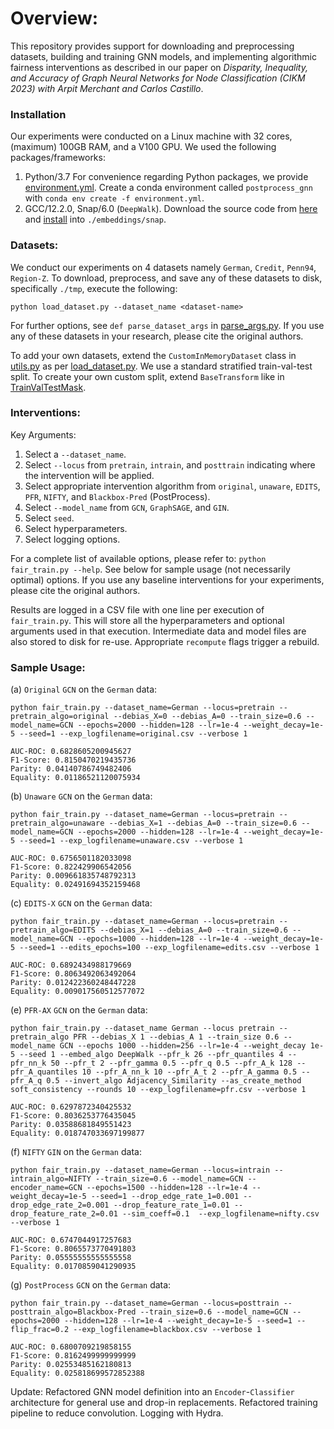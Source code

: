 # Overview:

This repository provides support for downloading and preprocessing datasets, building and training GNN models, and implementing algorithmic fairness interventions as described in our paper on *Disparity, Inequality, and Accuracy of Graph Neural Networks for Node Classification (CIKM 2023) with Arpit Merchant and Carlos Castillo*.

### Installation
Our experiments were conducted on a Linux machine with 32 cores, (maximum) 100GB RAM, and a V100 GPU. We used the following packages/frameworks:
1. Python/3.7
	For convenience regarding Python packages, we provide [environment.yml](environment.yml). Create a conda environment called `postprocess_gnn` with `conda env create -f environment.yml`.
2. GCC/12.2.0, Snap/6.0 (`DeepWalk`).
	Download the source code from [here](https://snap.stanford.edu/snap/download.html) and [install](https://snap.stanford.edu/snap/install.html) into `./embeddings/snap`.

### Datasets:
We conduct our experiments on 4 datasets namely `German`, `Credit`, `Penn94`, `Region-Z`. To download, preprocess, and save any of these datasets to disk, specifically `./tmp`, execute the following:

```python load_dataset.py --dataset_name <dataset-name>```

For further options, see `def parse_dataset_args` in [parse_args.py](parse_args.py). If you use any of these datasets in your research, please cite the original authors.

To add your own datasets, extend the `CustomInMemoryDataset` class in [utils.py](dataloader/utils.py) as per [load_dataset.py](load_dataset.py). We use a standard stratified train-val-test split. To create your own custom split, extend `BaseTransform` like in [TrainValTestMask](utils.py).


### Interventions:

Key Arguments:
1. Select a `--dataset_name`.
2. Select `--locus` from `pretrain`, `intrain`, and `posttrain` indicating where the intervention will be applied.
3. Select appropriate intervention algorithm from `original`, `unaware`, `EDITS`, `PFR`, `NIFTY`, and `Blackbox-Pred` (PostProcess).
4. Select `--model_name` from `GCN`, `GraphSAGE`, and `GIN`.
5. Select `seed`.
6. Select hyperparameters.
7. Select logging options.

For a complete list of available options, please refer to:
`python fair_train.py --help`. 
See below for sample usage (not necessarily optimal) options. If you use any baseline interventions for your experiments, please cite the original authors.

Results are logged in a CSV file with one line per execution of `fair_train.py`. This will store all the hyperparameters and optional arguments used in that execution. Intermediate data and model files are also stored to disk for re-use. Appropriate `recompute` flags trigger a rebuild. 

### Sample Usage:

(a) `Original` `GCN` on the `German` data:

`python fair_train.py --dataset_name=German --locus=pretrain --pretrain_algo=original --debias_X=0 --debias_A=0 --train_size=0.6 --model_name=GCN --epochs=2000 --hidden=128 --lr=1e-4 --weight_decay=1e-5 --seed=1 --exp_logfilename=original.csv --verbose 1`
```
AUC-ROC: 0.6828605200945627
F1-Score: 0.8150470219435736
Parity: 0.04140786749482406
Equality: 0.01186521120075934
```

(b) `Unaware` `GCN` on the `German` data:

`python fair_train.py --dataset_name=German --locus=pretrain --pretrain_algo=unaware --debias_X=1 --debias_A=0 --train_size=0.6 --model_name=GCN --epochs=2000 --hidden=128 --lr=1e-4 --weight_decay=1e-5 --seed=1 --exp_logfilename=unaware.csv --verbose 1`
```
AUC-ROC: 0.6756501182033098
F1-Score: 0.822429906542056
Parity: 0.009661835748792313
Equality: 0.02491694352159468
```

(c) `EDITS-X` `GCN` on the `German` data:

`python fair_train.py --dataset_name=German --locus=pretrain --pretrain_algo=EDITS --debias_X=1 --debias_A=0 --train_size=0.6 --model_name=GCN --epochs=1000 --hidden=128 --lr=1e-4 --weight_decay=1e-5 --seed=1 --edits_epochs=100 --exp_logfilename=edits.csv --verbose 1`
```
AUC-ROC: 0.6892434988179669
F1-Score: 0.8063492063492064
Parity: 0.012422360248447228
Equality: 0.009017560512577072
```

(e) `PFR-AX` `GCN` on the `German` data:

`python fair_train.py --dataset_name German --locus pretrain --pretrain_algo PFR --debias_X 1 --debias_A 1 --train_size 0.6 --model_name GCN --epochs 1000 --hidden=256 --lr=1e-4 --weight_decay 1e-5 --seed 1 --embed_algo DeepWalk --pfr_k 26 --pfr_quantiles 4 --pfr_nn_k 50 --pfr_t 2 --pfr_gamma 0.5 --pfr_q 0.5 --pfr_A_k 128 --pfr_A_quantiles 10 --pfr_A_nn_k 10 --pfr_A_t 2 --pfr_A_gamma 0.5 --pfr_A_q 0.5 --invert_algo Adjacency_Similarity --as_create_method soft_consistency --rounds 10 --exp_logfilename=pfr.csv --verbose 1`
```
AUC-ROC: 0.6297872340425532
F1-Score: 0.8036253776435045
Parity: 0.03588681849551423
Equality: 0.018747033697199877
```

(f) `NIFTY` `GIN` on the `German` data:

`python fair_train.py --dataset_name=German --locus=intrain --intrain_algo=NIFTY --train_size=0.6 --model_name=GCN --encoder_name=GCN --epochs=1500 --hidden=128 --lr=1e-4 --weight_decay=1e-5 --seed=1 --drop_edge_rate_1=0.001 --drop_edge_rate_2=0.001 --drop_feature_rate_1=0.01 --drop_feature_rate_2=0.01 --sim_coeff=0.1  --exp_logfilename=nifty.csv --verbose 1`
```
AUC-ROC: 0.6747044917257683
F1-Score: 0.8065573770491803
Parity: 0.05555555555555558
Equality: 0.0170859041290935
```

(g) `PostProcess` `GCN` on the `German` data:

`python fair_train.py --dataset_name=German --locus=posttrain --posttrain_algo=Blackbox-Pred --train_size=0.6 --model_name=GCN --epochs=2000 --hidden=128 --lr=1e-4 --weight_decay=1e-5 --seed=1 --flip_frac=0.2 --exp_logfilename=blackbox.csv --verbose 1`
```
AUC-ROC: 0.6800709219858155
F1-Score: 0.8162499999999999
Parity: 0.02553485162180813
Equality: 0.025818699572852388
```

Update: Refactored GNN model definition into an `Encoder`-`Classifier` architecture for general use and drop-in replacements. Refactored training pipeline to reduce convolution. Logging with Hydra.

